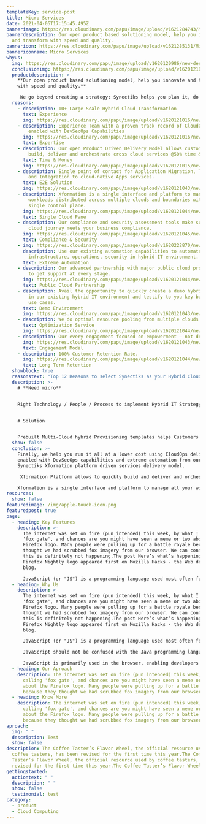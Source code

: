 ```yaml
---
templateKey: service-post
title: Micro Services
date: 2021-04-05T17:15:45.495Z
bannerimage: https://res.cloudinary.com/papu/image/upload/v1621284743/MicroServices/Microservices_Header_yqd8eu.jpg
bannerdescription: Our open product based solutioning model, help you innovate
  and transform with speed and quality.
bannericon: https://res.cloudinary.com/papu/image/upload/v1621285131/MicroServices/Microservices_Icon_sfxonw.svg
bannericonname: Micro Services
whyus:
  img: https://res.cloudinary.com/papu/image/upload/v1620120986/new-design/hybrid-cloud/hybrid-cloud-image_grzavr.jpg
  conclusionimg: https://res.cloudinary.com/papu/image/upload/v1620121053/new-design/hybrid-cloud/xformation-img_bop4h8.jpg
  productdescription: >-
    **Our open product based solutioning model, help you innovate and transform
    with speed and quality.**

     We go beyond creating a strategy: Synectiks helps you plan it, do it, run it and manage it. Synectiks Xformation Platform allows to quickly build and deliver and orchestrate hybrid cloud services, at-scale, repeatable offerings and solutions that help to drive your Hybrid Cloud journey @50% time & cost. Xformation is a single interface and platform to manage all your workloads distributed across multiple clouds and boundaries within a single control plane. Finally, we help you run it all at a lower cost using CloudOps delivery enabled with DevSecOps capabilities and extreme automation.
  reasons:
    - description: 10+ Large Scale Hybrid Cloud Transformation
      text: Experience
      img: https://res.cloudinary.com/papu/image/upload/v1620121016/new-design/hybrid-cloud/experience_xgb6fu.jpg
    - description: Experience Team with a proven track record of CloudOps delivery
        enabled with DevSecOps Capabilities
      img: https://res.cloudinary.com/papu/image/upload/v1620121016/new-design/hybrid-cloud/expertise_rrxipa.jpg
      text: Expertise
    - description: Our open Product Driven Delivery Model allows customers to quickly
        build, deliver and orchestrate cross cloud services @50% time & cost.
      text: Time & Money
      img: https://res.cloudinary.com/papu/image/upload/v1620121015/new-design/hybrid-cloud/time-money_ixetxx.jpg
    - description: Single point of contact for Application Migration, Transformation
        and Integration to cloud-native Apps services.
      text: E2E Solution
      img: https://res.cloudinary.com/papu/image/upload/v1620121043/new-design/hybrid-cloud/e2e-solution_pl64jw.jpg
    - description: Xformation is a single interface and platform to manage all your
        workloads distributed across multiple clouds and boundaries within a
        single control plane.
      img: https://res.cloudinary.com/papu/image/upload/v1620121044/new-design/hybrid-cloud/single-control-pane_znkvet.jpg
      text: Single Cloud Pane
    - description: Our compliance and security assessment tools make sure your hybrid
        cloud journey meets your business compliance.
      img: https://res.cloudinary.com/papu/image/upload/v1620121045/new-design/hybrid-cloud/compliance-security_ysw8nm.jpg
      text: Compliance & Security
    - img: https://res.cloudinary.com/papu/image/upload/v1620222870/new-design/hybrid-cloud/extreme-automation_yk9gzn.jpg
      description: Use our existing automation capabilities to automate
        infrastructure, operations, security in hybrid IT environment.
      text: Extreme Automation
    - description: Our advanced partnership with major public cloud providers help you
        to get support at every stage.
      img: https://res.cloudinary.com/papu/image/upload/v1620121044/new-design/hybrid-cloud/public-cloud-partnership_qmst7o.jpg
      text: Public Cloud Partnership
    - description: Avail the opportunity to quickly create a demo hybrid cloud setup
        in our existing hybrid IT environment and testify to you key business
        use cases.
      text: Demo Environment
      img: https://res.cloudinary.com/papu/image/upload/v1620121043/new-design/hybrid-cloud/demo-environment_jx5des.jpg
    - description: We do optimal resource pooling from multiple clouds.
      text: Optimization Service
      img: https://res.cloudinary.com/papu/image/upload/v1620121044/new-design/hybrid-cloud/optimization-service_qyylkr.jpg
    - description: Our every engagement focused on empowerment – not dependency
      img: https://res.cloudinary.com/papu/image/upload/v1620121043/new-design/hybrid-cloud/engagement-model_wfxnsk.jpg
      text: Engagement Modal
    - description: 100% Customer Retention Rate.
      img: https://res.cloudinary.com/papu/image/upload/v1620121044/new-design/hybrid-cloud/long-term-retention_nm2mea.jpg
      text: Long Term Retention
  showblock: true
  reasonstext: "Top 12 Reasons to select Synectiks as your Hybrid Cloud Partner:"
  description: >-
    # **Need micro**


    Right Technology / People / Process to implement Hybrid IT Strategy that scale across Clouds and offers maximum Security. Innovation Speed at Optimal economics. 


    # Solution


    Prebuilt Multi-Cloud hybrid Provisioning templates helps Customers to quickly Build. Deliver and Orchestrate cross Cloud Services @50% Time & Cost. Existing Automation capabilities to Automate Infrastructure, Operations, Security in Hybrid IT environment.
  show: false
  conclusion: >-
    Finally, we help you run it all at a lower cost using CloudOps delivery
    enabled with DevSecOps capabilities and extreme automation from our
    Synectiks Xformation platform driven services delivery model.

     Xformation Platform allows to quickly build and deliver and orchestrate cross cloud services, at-scale, repeatable offerings and solutions that help to drive your Hybrid Cloud journey @50% time & cost. 

    Xformation is a single interface and platform to manage all your workloads distributed across multiple clouds and boundaries within a single control plane.
resources:
  show: false
featuredimage: /img/apple-touch-icon.png
featuredpost: true
page:
  - heading: Key Features
    description: >-
      The internet was set on fire (pun intended) this week, by what I'm calling
      'fox gate', and chances are you might have seen a meme or two about the
      Firefox logo. Many people were pulling up for a battle royale because they
      thought we had scrubbed fox imagery from our browser. We can confirm, that
      this is definitely not happening.The post Here’s what’s happening with the
      Firefox Nightly logo appeared first on Mozilla Hacks - the Web developer
      blog.

      JavaScript (or "JS") is a programming language used most often for dynamic client-side scripts on webpages, but it is also often used on the server-side, using a runtime such as Node.js.
  - heading: Why Us
    description: >-
      The internet was set on fire (pun intended) this week, by what I'm calling
      'fox gate', and chances are you might have seen a meme or two about the
      Firefox logo. Many people were pulling up for a battle royale because they
      thought we had scrubbed fox imagery from our browser. We can confirm, that
      this is definitely not happening.The post Here’s what’s happening with the
      Firefox Nightly logo appeared first on Mozilla Hacks - the Web developer
      blog.

      JavaScript (or "JS") is a programming language used most often for dynamic client-side scripts on webpages, but it is also often used on the server-side, using a runtime such as Node.js.

      JavaScript should not be confused with the Java programming language. Although "Java" and "JavaScript" are trademarks (or registered trademarks) of Oracle in the U.S. and other countries, the two programming languages are significantly different in their syntax, semantics, and use cases.

      JavaScript is primarily used in the browser, enabling developers to manipulate webpage content through the DOM, manipulate data with AJAX and IndexedDB, draw graphics with canvas, interact with the device running the browser through various APIs, and more. JavaScript is one of the world's most commonly-used languages, owing to the recent growth and performance improvement of APIs available in browsers.he official The internet was set on fire (pun intended) this week, by what I'm calling 'fox gate', and chances are you might have seen a meme or two about the Firefox logo. Many people were pulling up for a battle royale because they thought we had scrubbed fox imagery from our browser. We can confirm, that this is definitely not happening.The post Here’s what’s happening with the Firefox Nightly logo appeared first on Mozilla Hacks - the Web developer blog.
  - heading: Our Aproach
    description: The internet was set on fire (pun intended) this week, by what I'm
      calling 'fox gate', and chances are you might have seen a meme or two
      about the Firefox logo. Many people were pulling up for a battle royale
      because they thought we had scrubbed fox imagery from our browser.
  - heading: Know More
    description: The internet was set on fire (pun intended) this week, by what I'm
      calling 'fox gate', and chances are you might have seen a meme or two
      about the Firefox logo. Many people were pulling up for a battle royale
      because they thought we had scrubbed fox imagery from our browser.
aproach:
  img: " "
  description: Test
  show: false
description: The Coffee Taster’s Flavor Wheel, the official resource used by
  coffee tasters, has been revised for the first time this year.The Coffee
  Taster’s Flavor Wheel, the official resource used by coffee tasters, has been
  revised for the first time this year.The Coffee Taster’s Flavor Wheel
gettingstarted:
  actiontext: " "
  description: " "
  show: false
  testimonial: test
category:
  - product
  - Cloud Computing
---
```

